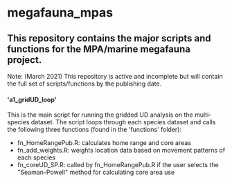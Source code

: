 # megafauna_mpas

## This repository contains the major scripts and functions for the MPA/marine megafauna project.
Note: (March 2021) This repository is active and incomplete but will contain the full set of scripts/functions by the publishing date.

#### 'a1_gridUD_loop'
This is the main script for running the gridded UD analysis on the multi-species dataset. The script loops through each species dataset and calls the following three functions (found in the 'functions' folder): 
- fn_HomeRangePub.R: calculates home range and core areas
- fn_add_weights.R: weights location data based on movement patterns of each species
- fn_coreUD_SP.R: called by fn_HomeRangePub.R if the user selects the "Seaman-Powell" method for calculating core area use
